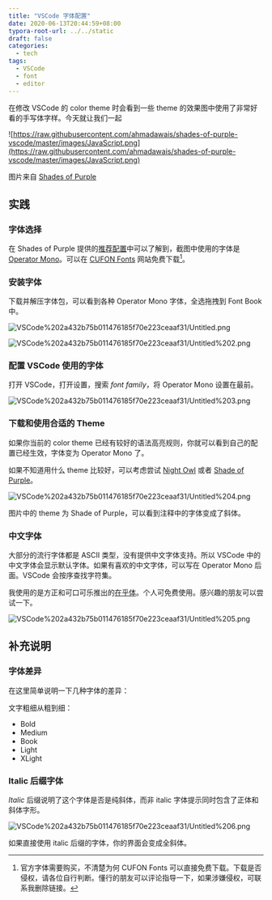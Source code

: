 ```yaml
---
title: "VSCode 字体配置"
date: 2020-06-13T20:44:59+08:00
typora-root-url: ../../static
draft: false
categories:
  - tech
tags:
  - VSCode
  - font
  - editor
---
```


在修改 VSCode 的 color theme 时会看到一些 theme 的效果图中使用了非常好看的手写体字样。今天就让我们一起

![https://raw.githubusercontent.com/ahmadawais/shades-of-purple-vscode/master/images/JavaScript.png](https://raw.githubusercontent.com/ahmadawais/shades-of-purple-vscode/master/images/JavaScript.png)

图片来自 [Shades of Purple](https://marketplace.visualstudio.com/items?itemName=ahmadawais.shades-of-purple)

## 实践

### 字体选择

在 Shades of Purple 提供的[推荐配置](https://marketplace.visualstudio.com/items?itemName=ahmadawais.shades-of-purple#best-custom-settings)中可以了解到，截图中使用的字体是 [Operator Mono](https://www.typography.com/fonts/operator/overview)。可以在 [CUFON Fonts](https://www.cufonfonts.com/font/operator-mono) 网站免费下载[^1]。

### 安装字体

下载并解压字体包，可以看到各种 Operator Mono 字体，全选拖拽到 Font Book 中。

![VSCode%202a432b75b011476185f70e223ceaaf31/Untitled.png](Untitled.png)

![VSCode%202a432b75b011476185f70e223ceaaf31/Untitled%202.png](2.png)

### 配置 VSCode 使用的字体

打开 VSCode，打开设置，搜索 *font family*，将 Operator Mono 设置在最前。

![VSCode%202a432b75b011476185f70e223ceaaf31/Untitled%203.png](3.png)

### 下载和使用合适的 Theme

如果你当前的 color theme 已经有较好的语法高亮规则，你就可以看到自己的配置已经生效，字体变为 Operator Mono 了。

如果不知道用什么 theme 比较好，可以考虑尝试 [Night Owl](https://marketplace.visualstudio.com/items?itemName=sdras.night-owl) 或者 [Shade of Purple](https://marketplace.visualstudio.com/items?itemName=ahmadawais.shades-of-purple)。

![VSCode%202a432b75b011476185f70e223ceaaf31/Untitled%204.png](4.png)

图片中的 theme 为 Shade of Purple，可以看到注释中的字体变成了斜体。

### 中文字体

大部分的流行字体都是 ASCII 类型，没有提供中文字体支持。所以 VSCode 中的中文字体会显示默认字体。如果有喜欢的中文字体，可以写在 Operator Mono 后面。VSCode 会按序查找字符集。

我使用的是方正和可口可乐推出的[在乎体](https://www.foundertype.com/index.php/FontInfo/index/id/4792)。个人可免费使用。感兴趣的朋友可以尝试一下。

![VSCode%202a432b75b011476185f70e223ceaaf31/Untitled%205.png](5.png)

## 补充说明

### 字体差异

在这里简单说明一下几种字体的差异：

文字粗细从粗到细：

- Bold
- Medium
- Book
- Light
- XLight

### Italic 后缀字体

*Italic* 后缀说明了这个字体是否是纯斜体，而非 italic 字体提示同时包含了正体和斜体字形。

![VSCode%202a432b75b011476185f70e223ceaaf31/Untitled%206.png](6.png)

如果直接使用 italic 后缀的字体，你的界面会变成全斜体。

[^1]: 官方字体需要购买，不清楚为何 CUFON Fonts 可以直接免费下载。下载是否侵权，请各位自行判断。懂行的朋友可以评论指导一下，如果涉嫌侵权，可联系我删除链接。
